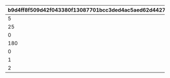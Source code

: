 |b9d4ff8f509d42f043380f13087701bcc3ded4ac5aed62d4427677e6384272be|2e76e817d64ebe610b0ea6d7fc15e1a1ed488a027ff0f57e328dd3f4c13f79fd|103002b6c20a8bb2d9bbfa418aa606dec9cc92f3fa940939f4f37b8dfc2a5414|62a56b5cc4dbdb1c67ce2992113b9b5abfe1bef528d0b3df07ac84d1166f8625|59371a34f09f5d96379156d648a33b14c0451734fd3410efe26103cbf46d0993|89331571722aa4972994c0c883512d1486f0d975a82757797e82a0b23bc388ee|f104142c0e4b2d5497c58f07f0d013ceaa00e00c524cffd469f0268aed576156|6b421e1b7e9b008998332953c047223c4d4838a7ef49246d6849d243567a15a8|
| --- | --- | --- | --- | --- | --- | --- | --- |
|5|0|1|0|80|10|100|1|
|25|0|1|0|90|10|101|1|
|0|0|1|0|80|10|200|2|
|180|0|0|0|80|0|300|4|
|0|0|0|0|100|0|400|3|
|1|1|0|500|100|0|500|5|
|2|2|0|500|130|0|510|5|